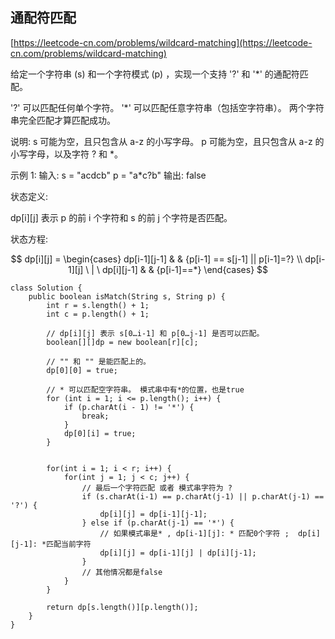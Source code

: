 ## 通配符匹配
[https://leetcode-cn.com/problems/wildcard-matching](https://leetcode-cn.com/problems/wildcard-matching)

给定一个字符串 (s) 和一个字符模式 (p) ，实现一个支持 '?' 和 '*' 的通配符匹配。

'?' 可以匹配任何单个字符。
'*' 可以匹配任意字符串（包括空字符串）。
两个字符串完全匹配才算匹配成功。

说明:
s 可能为空，且只包含从 a-z 的小写字母。
p 可能为空，且只包含从 a-z 的小写字母，以及字符 ? 和 *。

示例 1:
输入:
s = "acdcb"
p = "a*c?b"
输出: false

状态定义:

dp[i][j] 表示 p 的前 i 个字符和 s 的前 j 个字符是否匹配。

状态方程:

$$ dp[i][j] = \begin{cases} dp[i-1][j-1] & & {p[i-1] == s[j-1] || p[i-1]=?} \\ dp[i-1][j] \ | \ dp[i][j-1] & & {p[i-1]==*} \end{cases} $$

```
class Solution {
    public boolean isMatch(String s, String p) {
        int r = s.length() + 1;
        int c = p.length() + 1;

        // dp[i][j] 表示 s[0…i-1] 和 p[0…j-1] 是否可以匹配。
        boolean[][]dp = new boolean[r][c];
        
        // "" 和 "" 是能匹配上的。
        dp[0][0] = true;
        
        // * 可以匹配空字符串。 模式串中有*的位置，也是true
        for (int i = 1; i <= p.length(); i++) {
            if (p.charAt(i - 1) != '*') {
                break;
            }
            dp[0][i] = true;
        }


        for(int i = 1; i < r; i++) {
            for(int j = 1; j < c; j++) {
                // 最后一个字符匹配 或者 模式串字符为 ?
                if (s.charAt(i-1) == p.charAt(j-1) || p.charAt(j-1) == '?') {
                    dp[i][j] = dp[i-1][j-1];
                } else if (p.charAt(j-1) == '*') {
                    // 如果模式串是* , dp[i-1][j]: * 匹配0个字符 ;  dp[i][j-1]: *匹配当前字符
                    dp[i][j] = dp[i-1][j] | dp[i][j-1];
                }
                // 其他情况都是false
            }
        }

        return dp[s.length()][p.length()];
    }
}
```
